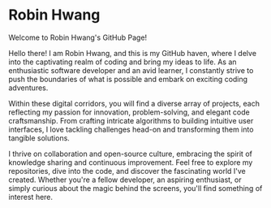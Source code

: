 # Robin Hwang
Welcome to Robin Hwang's GitHub Page!

Hello there! I am Robin Hwang, and this is my GitHub haven, where I delve into the captivating realm of coding and bring my ideas to life. As an enthusiastic software developer and an avid learner, I constantly strive to push the boundaries of what is possible and embark on exciting coding adventures.

Within these digital corridors, you will find a diverse array of projects, each reflecting my passion for innovation, problem-solving, and elegant code craftsmanship. From crafting intricate algorithms to building intuitive user interfaces, I love tackling challenges head-on and transforming them into tangible solutions.

I thrive on collaboration and open-source culture, embracing the spirit of knowledge sharing and continuous improvement. Feel free to explore my repositories, dive into the code, and discover the fascinating world I've created. Whether you're a fellow developer, an aspiring enthusiast, or simply curious about the magic behind the screens, you'll find something of interest here.

<!--
**rhwang1226/rhwang1226** is a ✨ _special_ ✨ repository because its `README.md` (this file) appears on your GitHub profile.

Here are some ideas to get you started:

- 🔭 I’m currently working on ...
- 🌱 I’m currently learning ...
- 👯 I’m looking to collaborate on ...
- 🤔 I’m looking for help with ...
- 💬 Ask me about ...
- 📫 How to reach me: ...
- 😄 Pronouns: ...
- ⚡ Fun fact: ...
-->
